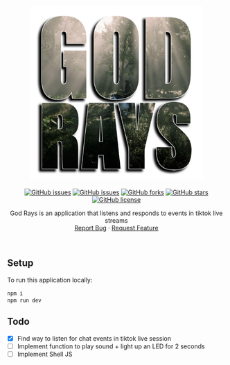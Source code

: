 <br />
<p align="center">
  <a href="https://github.com/bocodes/God-Rays">
    <div align="center" style="font-size: 30px"><img src="public/images/logo.png" height="400px" /></div>
  </a>
  
  <div align="center" style="text-align: center">

  <!-- https://github.com/waldo-vision/waldo.desktop.app/graphs/contributors -->
  [![GitHub issues](https://img.shields.io/github/contributors/bocodes/God-Rays?style=flat-square)](https://github.com/bocodes/God-Rays/graphs/contributers)
  [![GitHub issues](https://img.shields.io/github/issues/bocodes/God-Rays?style=flat-square)](https://github.com/bocodes/God-Rays/issues)
  [![GitHub forks](https://img.shields.io/github/forks/bocodes/God-Rays?style=flat-square)](https://github.com/bocodes/God-Rays/network)
  [![GitHub stars](https://img.shields.io/github/stars/bocodes/God-Rays?style=flat-square)](https://github.com/bocodes/God-Rays/stargazers)
  [![GitHub license](https://img.shields.io/github/license/bocodes/God-Rays?style=flat-square)](https://github.com/bocodes/God-Rays)

  </div>

  <p align="center">
    God Rays is an application that listens and responds to events in tiktok live streams
    <br />
    <a href="https://github.com/bocodes/God-Rays/issues">Report Bug</a>
    ·
    <a href="https://github.com/bocodes/God-Rays/issues">Request Feature</a>
  </p>
</p>
<br>

## Setup
To run this application locally:
```
npm i
npm run dev
```

## Todo
- [x] Find way to listen for chat events in tiktok live session
- [ ] Implement function to play sound + light up an LED for 2 seconds
- [ ] Implement Shell JS
